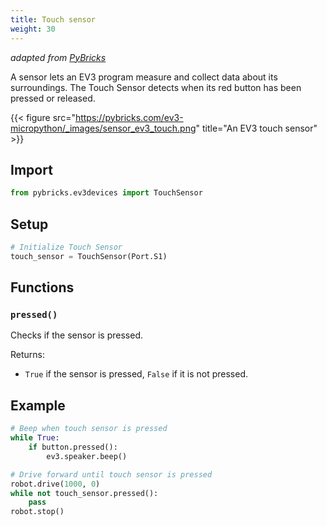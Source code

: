 ```yaml
---
title: Touch sensor
weight: 30
---
```

*adapted from [PyBricks](https://pybricks.com/ev3-micropython/ev3devices.html#touch-sensor)*

A sensor lets an EV3 program measure and collect data about its surroundings. The Touch Sensor detects when its red button
has been pressed or released.

{{< figure src="https://pybricks.com/ev3-micropython/_images/sensor_ev3_touch.png" title="An EV3 touch sensor" >}}

## Import
```python
from pybricks.ev3devices import TouchSensor
```

## Setup
```python
# Initialize Touch Sensor
touch_sensor = TouchSensor(Port.S1)
```

## Functions
### `pressed()`
Checks if the sensor is pressed.

Returns:
- `True` if the sensor is pressed, `False` if it is not pressed.

## Example
```python
# Beep when touch sensor is pressed
while True:
    if button.pressed():
        ev3.speaker.beep()
```
```python
# Drive forward until touch sensor is pressed
robot.drive(1000, 0)
while not touch_sensor.pressed():
    pass
robot.stop()
```
